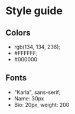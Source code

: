 # Style guide

## Colors
* rgb(134, 134, 236);
* #FFFFFF;
* #000000

## Fonts 
* "Karla", sans-serif;
* Name: 30px
* Bio: 20px, weight: 200
